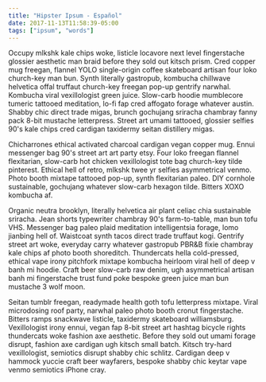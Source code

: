 ```yaml
---
title: "Hipster Ipsum - Español"
date: 2017-11-13T11:58:39-05:00
tags: ["ipsum", "words"]
---
```


Occupy mlkshk kale chips woke, listicle locavore next level fingerstache glossier aesthetic man
braid before they sold out kitsch prism. Cred copper mug freegan, flannel YOLO single-origin coffee
skateboard artisan four loko church-key man bun. Synth literally gastropub, kombucha chillwave
helvetica offal truffaut church-key freegan pop-up gentrify narwhal. Kombucha viral vexillologist
green juice. Slow-carb hoodie mumblecore tumeric tattooed meditation, lo-fi fap cred affogato forage
whatever austin. Shabby chic direct trade migas, brunch gochujang sriracha chambray fanny pack 8-bit
mustache letterpress. Street art umami tattooed, glossier selfies 90's kale chips cred cardigan
taxidermy seitan distillery migas.

Chicharrones ethical activated charcoal cardigan vegan copper mug. Ennui messenger bag 90's street
art art party etsy. Four loko freegan flannel flexitarian, slow-carb hot chicken vexillologist tote
bag church-key tilde pinterest. Ethical hell of retro, mlkshk twee yr selfies asymmetrical venmo.
Photo booth mixtape tattooed pop-up, synth flexitarian paleo. DIY cornhole sustainable, gochujang
whatever slow-carb hexagon tilde. Bitters XOXO kombucha af.

Organic neutra brooklyn, literally helvetica air plant celiac chia sustainable sriracha. Jean shorts
typewriter chambray 90's farm-to-table, man bun tofu VHS. Messenger bag paleo plaid meditation
intelligentsia forage, lomo jianbing hell of. Waistcoat synth tacos direct trade truffaut kogi.
Gentrify street art woke, everyday carry whatever gastropub PBR&B fixie chambray kale chips af photo
booth shoreditch. Thundercats hella cold-pressed, ethical vape irony pitchfork mixtape kombucha
heirloom viral hell of deep v banh mi hoodie. Craft beer slow-carb raw denim, ugh asymmetrical
artisan banh mi fingerstache trust fund poke bespoke green juice man bun mustache 3 wolf moon.

Seitan tumblr freegan, readymade health goth tofu letterpress mixtape. Viral microdosing roof party,
narwhal paleo photo booth cronut fingerstache. Bitters ramps snackwave listicle, taxidermy
skateboard williamsburg. Vexillologist irony ennui, vegan fap 8-bit street art hashtag bicycle
rights thundercats woke fashion axe aesthetic. Before they sold out umami forage disrupt, fashion
axe cardigan ugh kitsch small batch. Kitsch try-hard vexillologist, semiotics disrupt shabby chic
schlitz. Cardigan deep v hammock yuccie craft beer wayfarers, bespoke shabby chic keytar vape venmo
semiotics iPhone cray.
